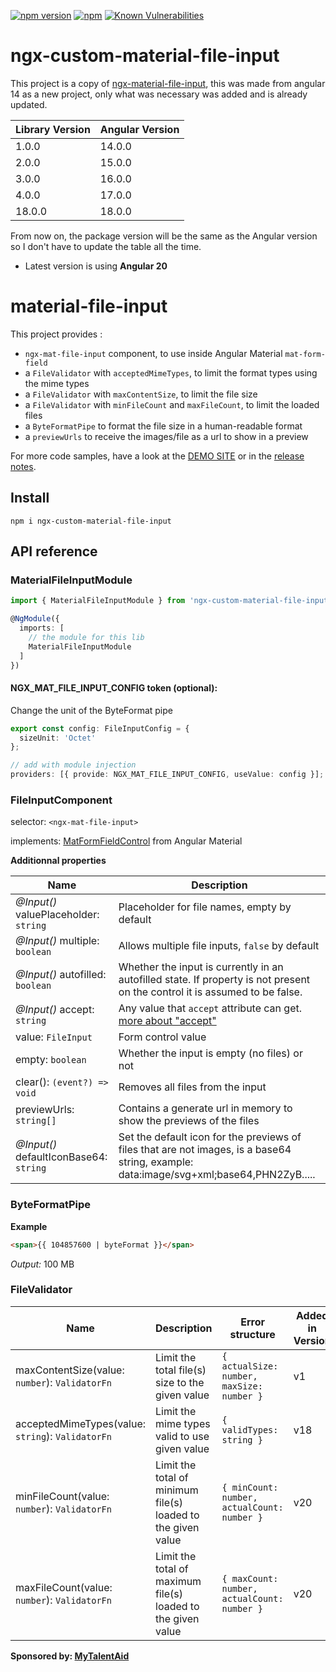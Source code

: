 [![npm version](https://badge.fury.io/js/ngx-custom-material-file-input.svg)](https://badge.fury.io/js/ngx-custom-material-file-input)
[![npm](https://img.shields.io/npm/dt/ngx-custom-material-file-input.svg)](https://www.npmjs.com/package/ngx-custom-material-file-input)
[![Known Vulnerabilities](https://snyk.io/test/github/daemons88/ngx-custom-material-file-input/badge.svg)](https://snyk.io/test/github/daemons88/ngx-custom-material-file-input)

# ngx-custom-material-file-input

This project is a copy of [ngx-material-file-input](https://github.com/merlosy/ngx-material-file-input), this was made from angular 14 as a new project, only what was necessary was added and is already updated.

| Library Version | Angular Version |
|-----------------|-----------------|
| 1.0.0           | 14.0.0          |
| 2.0.0           | 15.0.0          |
| 3.0.0           | 16.0.0          |
| 4.0.0           | 17.0.0          |
| 18.0.0          | 18.0.0          |

From now on, the package version will be the same as the Angular version so I don't have to update the table all the time.

- Latest version is using **Angular 20**

# material-file-input

This project provides :

* `ngx-mat-file-input` component, to use inside Angular Material `mat-form-field`
* a `FileValidator` with `acceptedMimeTypes`, to limit the format types using the mime types
* a `FileValidator` with `maxContentSize`, to limit the file size
* a `FileValidator` with `minFileCount` and `maxFileCount`, to limit the loaded files
* a `ByteFormatPipe` to format the file size in a human-readable format
* a `previewUrls` to receive the images/file as a url to show in a preview

For more code samples, have a look at the [DEMO SITE](https://merlosy.github.io/ngx-material-file-input)
or in the [release notes](https://github.com/daemons88/ngx-custom-material-file-input/releases). 

## Install

```
npm i ngx-custom-material-file-input
```

## API reference

### MaterialFileInputModule

```ts
import { MaterialFileInputModule } from 'ngx-custom-material-file-input';

@NgModule({
  imports: [
    // the module for this lib
    MaterialFileInputModule
  ]
})
```

#### NGX_MAT_FILE_INPUT_CONFIG token (optional):

Change the unit of the ByteFormat pipe

```ts
export const config: FileInputConfig = {
  sizeUnit: 'Octet'
};

// add with module injection
providers: [{ provide: NGX_MAT_FILE_INPUT_CONFIG, useValue: config }];
```

### FileInputComponent

selector: `<ngx-mat-file-input>`

implements: [MatFormFieldControl](https://material.angular.io/components/form-field/api#MatFormFieldControl)<FileInput> from Angular Material

**Additionnal properties**

| Name                                   | Description                                                                                                                 |
| -------------------------------------  | --------------------------------------------------------------------------------------------------------------------------- |
| _@Input()_ valuePlaceholder: `string`  | Placeholder for file names, empty by default                                                                                |
| _@Input()_ multiple: `boolean`         | Allows multiple file inputs, `false` by default                                                                             |
| _@Input()_ autofilled: `boolean`       | Whether the input is currently in an autofilled state. If property is not present on the control it is assumed to be false. |
| _@Input()_ accept: `string`            | Any value that `accept` attribute can get. [more about "accept"](https://www.w3schools.com/tags/att_input_accept.asp)       |
| value: `FileInput`                     | Form control value                                                                                                          |
| empty: `boolean`                       | Whether the input is empty (no files) or not                                                                                |
| clear(): `(event?) => void`            | Removes all files from the input                                                                                            |
| previewUrls: `string[]`                | Contains a generate url in memory to show the previews of the files                                                         |
| _@Input()_ defaultIconBase64: `string` | Set the default icon for the previews of files that are not images, is a base64 string, example: data:image/svg+xml;base64,PHN2ZyB.....                                                                                            |

### ByteFormatPipe

**Example**

```html
<span>{{ 104857600 | byteFormat }}</span>
```

_Output:_ 100 MB

### FileValidator

| Name                                              | Description                                                   | Error structure                             | Added in Version |
| ------------------------------------------------- | ------------------------------------------------------------- | ------------------------------------------- | ---------------- |
| maxContentSize(value: `number`): `ValidatorFn`    | Limit the total file(s) size to the given value               | `{ actualSize: number, maxSize: number }`   | v1               |
| acceptedMimeTypes(value: `string`): `ValidatorFn` | Limit the mime types valid to use given value                 | `{ validTypes: string }`                    | v18              |
| minFileCount(value: `number`): `ValidatorFn`      | Limit the total of minimum file(s) loaded to the given value  | `{ minCount: number, actualCount: number }` | v20              |
| maxFileCount(value: `number`): `ValidatorFn`      | Limit the total of maximum file(s) loaded to the given value  | `{ maxCount: number, actualCount: number }` | v20              |


**Sponsored by: [MyTalentAid](https://mytalentaid.com/?lang=en)**